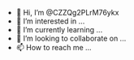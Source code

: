 - 👋 Hi, I’m @CZZQg2PLrM76ykx
- 👀 I’m interested in ...
- 🌱 I’m currently learning ...
- 💞️ I’m looking to collaborate on ...
- 📫 How to reach me ...

<!---
CZZQg2PLrM76ykx/CZZQg2PLrM76ykx is a ✨ special ✨ repository because its `README.md` (this file) appears on your GitHub profile.
You can click the Preview link to take a look at your changes.
--->
